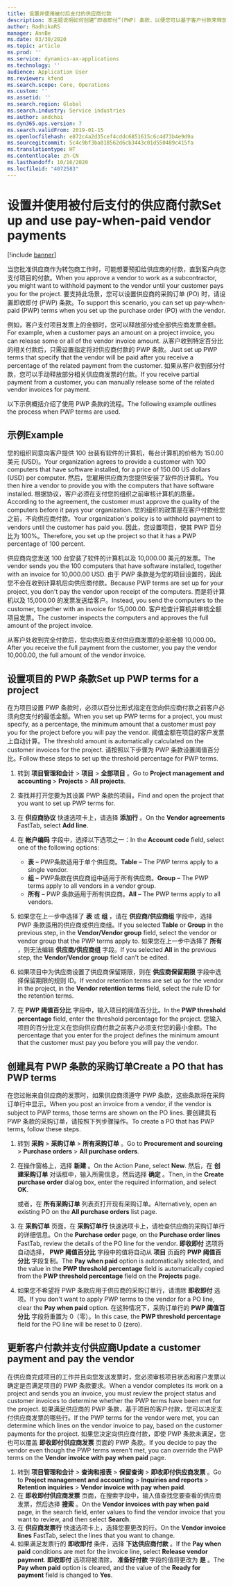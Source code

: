 ```yaml
---
title: 设置并使用被付后支付的供应商付款
description: 本主题说明如何创建“即收即付”(PWP) 条款，以便您可以基于客户付款来释放部分供应商付款。
author: RadhikaRS
manager: AnnBe
ms.date: 03/30/2020
ms.topic: article
ms.prod: ''
ms.service: dynamics-ax-applications
ms.technology: ''
audience: Application User
ms.reviewer: kfend
ms.search.scope: Core, Operations
ms.custom: ''
ms.assetid: ''
ms.search.region: Global
ms.search.industry: Service industries
ms.author: andchoi
ms.dyn365.ops.version: 7
ms.search.validFrom: 2019-01-15
ms.openlocfilehash: e872c4a2d35cef4cddc6851615c6c4d73b4e9d9a
ms.sourcegitcommit: 5c4c9bf3ba018562d6cb3443c01d550489c415fa
ms.translationtype: HT
ms.contentlocale: zh-CN
ms.lasthandoff: 10/16/2020
ms.locfileid: "4072583"
---
```

# <a name="set-up-and-use-pay-when-paid-vendor-payments"></a><span data-ttu-id="348ce-103">设置并使用被付后支付的供应商付款</span><span class="sxs-lookup"><span data-stu-id="348ce-103">Set up and use pay-when-paid vendor payments</span></span>

[!include [banner](../includes/banner.md)]

<span data-ttu-id="348ce-104">当您批准供应商作为转包商工作时，可能想要预扣给供应商的付款，直到客户向您支付项目的付款。</span><span class="sxs-lookup"><span data-stu-id="348ce-104">When you approve a vendor to work as a subcontractor, you might want to withhold payment to the vendor until your customer pays you for the project.</span></span> <span data-ttu-id="348ce-105">要支持此场景，您可以设置供应商的采购订单 (PO) 时，请设置即收即付 (PWP) 条款。</span><span class="sxs-lookup"><span data-stu-id="348ce-105">To support this scenario, you can set up pay-when-paid (PWP) terms when you set up the purchase order (PO) with the vendor.</span></span>

<span data-ttu-id="348ce-106">例如，客户支付项目发票上的金额时，您可以释放部分或全部供应商发票金额。</span><span class="sxs-lookup"><span data-stu-id="348ce-106">For example, when a customer pays an amount on a project invoice, you can release some or all of the vendor invoice amount.</span></span> <span data-ttu-id="348ce-107">从客户收到特定百分比的相关付款后，只需设置指定将对供应商付款的 PWP 条款。</span><span class="sxs-lookup"><span data-stu-id="348ce-107">Just set up PWP terms that specify that the vendor will be paid after you receive a percentage of the related payment from the customer.</span></span> <span data-ttu-id="348ce-108">如果从客户收到部分付款，您可以手动释放部分相关供应商发票的付款。</span><span class="sxs-lookup"><span data-stu-id="348ce-108">If you receive partial payment from a customer, you can manually release some of the related vendor invoices for payment.</span></span>

<span data-ttu-id="348ce-109">以下示例概括介绍了使用 PWP 条款的流程。</span><span class="sxs-lookup"><span data-stu-id="348ce-109">The following example outlines the process when PWP terms are used.</span></span>

## <a name="example"></a><span data-ttu-id="348ce-110">示例</span><span class="sxs-lookup"><span data-stu-id="348ce-110">Example</span></span>

<span data-ttu-id="348ce-111">您的组织同意向客户提供 100 台装有软件的计算机，每台计算机的价格为 150.00 美元 (USD)。</span><span class="sxs-lookup"><span data-stu-id="348ce-111">Your organization agrees to provide a customer with 100 computers that have software installed, for a price of 150.00 US dollars (USD) per computer.</span></span> <span data-ttu-id="348ce-112">然后，您雇用供应商为您提供安装了软件的计算机。</span><span class="sxs-lookup"><span data-stu-id="348ce-112">You then hire a vendor to provide you with the computers that have software installed.</span></span> <span data-ttu-id="348ce-113">根据协议，客户必须在支付您的组织之前审核计算机的质量。</span><span class="sxs-lookup"><span data-stu-id="348ce-113">According to the agreement, the customer must approve the quality of the computers before it pays your organization.</span></span> <span data-ttu-id="348ce-114">您的组织的政策是在客户付款给您之前，不向供应商付款。</span><span class="sxs-lookup"><span data-stu-id="348ce-114">Your organization's policy is to withhold payment to vendors until the customer has paid you.</span></span> <span data-ttu-id="348ce-115">因此，您设置项目，使其 PWP 百分比为 100%。</span><span class="sxs-lookup"><span data-stu-id="348ce-115">Therefore, you set up the project so that it has a PWP percentage of 100 percent.</span></span>

<span data-ttu-id="348ce-116">供应商向您发送 100 台安装了软件的计算机以及 10,000.00 美元的发票。</span><span class="sxs-lookup"><span data-stu-id="348ce-116">The vendor sends you the 100 computers that have software installed, together with an invoice for 10,000.00 USD.</span></span> <span data-ttu-id="348ce-117">由于 PWP 条款是为您的项目设置的，因此您不会在收到计算机后向供应商付款。</span><span class="sxs-lookup"><span data-stu-id="348ce-117">Because PWP terms are set up for your project, you don't pay the vendor upon receipt of the computers.</span></span> <span data-ttu-id="348ce-118">而是将计算机以及 15,000.00 的发票发送给客户。</span><span class="sxs-lookup"><span data-stu-id="348ce-118">Instead, you send the computers to the customer, together with an invoice for 15,000.00.</span></span> <span data-ttu-id="348ce-119">客户检查计算机并审核全额项目发票。</span><span class="sxs-lookup"><span data-stu-id="348ce-119">The customer inspects the computers and approves the full amount of the project invoice.</span></span>

<span data-ttu-id="348ce-120">从客户处收到完全付款后，您向供应商支付供应商发票的全部金额 10,000.00。</span><span class="sxs-lookup"><span data-stu-id="348ce-120">After you receive the full payment from the customer, you pay the vendor 10,000.00, the full amount of the vendor invoice.</span></span>

## <a name="set-up-pwp-terms-for-a-project"></a><span data-ttu-id="348ce-121">设置项目的 PWP 条款</span><span class="sxs-lookup"><span data-stu-id="348ce-121">Set up PWP terms for a project</span></span>

<span data-ttu-id="348ce-122">在为项目设置 PWP 条款时，必须以百分比形式指定在您向供应商付款之前客户必须向您支付的最低金额。</span><span class="sxs-lookup"><span data-stu-id="348ce-122">When you set up PWP terms for a project, you must specify, as a percentage, the minimum amount that a customer must pay you for the project before you will pay the vendor.</span></span> <span data-ttu-id="348ce-123">阈值金额在项目的客户发票上自动计算。</span><span class="sxs-lookup"><span data-stu-id="348ce-123">The threshold amount is automatically calculated on the customer invoices for the project.</span></span> <span data-ttu-id="348ce-124">请按照以下步骤为 PWP 条款设置阈值百分比。</span><span class="sxs-lookup"><span data-stu-id="348ce-124">Follow these steps to set up the threshold percentage for PWP terms.</span></span>

1. <span data-ttu-id="348ce-125">转到 **项目管理和会计** \> **项目** \> **全部项目** 。</span><span class="sxs-lookup"><span data-stu-id="348ce-125">Go to **Project management and accounting** \> **Projects** \> **All projects**.</span></span>
2. <span data-ttu-id="348ce-126">查找并打开您要为其设置 PWP 条款的项目。</span><span class="sxs-lookup"><span data-stu-id="348ce-126">Find and open the project that you want to set up PWP terms for.</span></span>
3. <span data-ttu-id="348ce-127">在 **供应商协议** 快速选项卡上，请选择 **添加行** 。</span><span class="sxs-lookup"><span data-stu-id="348ce-127">On the **Vendor agreements** FastTab, select **Add line**.</span></span>
3. <span data-ttu-id="348ce-128">在 **帐户编码** 字段中，选择以下选项之一：</span><span class="sxs-lookup"><span data-stu-id="348ce-128">In the **Account code** field, select one of the following options:</span></span>

    - <span data-ttu-id="348ce-129">**表** – PWP条款适用于单个供应商。</span><span class="sxs-lookup"><span data-stu-id="348ce-129">**Table** – The PWP terms apply to a single vendor.</span></span>
    - <span data-ttu-id="348ce-130">**组** – PWP条款在供应商组中适用于所有供应商。</span><span class="sxs-lookup"><span data-stu-id="348ce-130">**Group** – The PWP terms apply to all vendors in a vendor group.</span></span>
    - <span data-ttu-id="348ce-131">**所有** – PWP 条款适用于所有供应商。</span><span class="sxs-lookup"><span data-stu-id="348ce-131">**All** – The PWP terms apply to all vendors.</span></span>

4. <span data-ttu-id="348ce-132">如果您在上一步中选择了 **表** 或 **组** ，请在 **供应商/供应商组** 字段中，选择 PWP 条款适用的供应商或供应商组。</span><span class="sxs-lookup"><span data-stu-id="348ce-132">If you selected **Table** or **Group** in the previous step, in the **Vendor/Vendor group** field, select the vendor or vendor group that the PWP terms apply to.</span></span> <span data-ttu-id="348ce-133">如果您在上一步中选择了 **所有** ，则无法编辑 **供应商/供应商组** 字段。</span><span class="sxs-lookup"><span data-stu-id="348ce-133">If you selected **All** in the previous step, the **Vendor/Vendor group** field can't be edited.</span></span>
5. <span data-ttu-id="348ce-134">如果项目中为供应商设置了供应商保留期限，则在 **供应商保留期限** 字段中选择保留期限的规则 ID。</span><span class="sxs-lookup"><span data-stu-id="348ce-134">If vendor retention terms are set up for the vendor in the project, in the **Vendor retention terms** field, select the rule ID for the retention terms.</span></span>
6. <span data-ttu-id="348ce-135">在 **PWP 阈值百分比** 字段中，输入项目的阈值百分比。</span><span class="sxs-lookup"><span data-stu-id="348ce-135">In the **PWP threshold percentage** field, enter the threshold percentage for the project.</span></span> <span data-ttu-id="348ce-136">您输入项目的百分比定义在您向供应商付款之前客户必须支付您的最小金额。</span><span class="sxs-lookup"><span data-stu-id="348ce-136">The percentage that you enter for the project defines the minimum amount that the customer must pay you before you will pay the vendor.</span></span>

## <a name="create-a-po-that-has-pwp-terms"></a><span data-ttu-id="348ce-137">创建具有 PWP 条款的采购订单</span><span class="sxs-lookup"><span data-stu-id="348ce-137">Create a PO that has PWP terms</span></span>

<span data-ttu-id="348ce-138">在您过帐来自供应商的发票时，如果供应商须遵守 PWP 条款，这些条款将在采购订单行中显示。</span><span class="sxs-lookup"><span data-stu-id="348ce-138">When you post an invoice from a vendor, if the vendor is subject to PWP terms, those terms are shown on the PO lines.</span></span> <span data-ttu-id="348ce-139">要创建具有 PWP 条款的采购订单，请按照下列步骤操作。</span><span class="sxs-lookup"><span data-stu-id="348ce-139">To create a PO that has PWP terms, follow these steps.</span></span>

1. <span data-ttu-id="348ce-140">转到 **采购** \> **采购订单** \> **所有采购订单** 。</span><span class="sxs-lookup"><span data-stu-id="348ce-140">Go to **Procurement and sourcing** \> **Purchase orders** \> **All purchase orders**.</span></span>
2. <span data-ttu-id="348ce-141">在操作窗格上，选择 **新建** 。</span><span class="sxs-lookup"><span data-stu-id="348ce-141">On the Action Pane, select **New**.</span></span> <span data-ttu-id="348ce-142">然后，在 **创建采购订单** 对话框中，输入所需信息，然后选择 **确定** 。</span><span class="sxs-lookup"><span data-stu-id="348ce-142">Then, in the **Create purchase order** dialog box, enter the required information, and select **OK**.</span></span>

    <span data-ttu-id="348ce-143">或者，在 **所有采购订单** 列表页打开现有采购订单。</span><span class="sxs-lookup"><span data-stu-id="348ce-143">Alternatively, open an existing PO on the **All purchase orders** list page.</span></span>

4. <span data-ttu-id="348ce-144">在 **采购订单** 页面，在 **采购订单行** 快速选项卡上，请检查供应商的采购订单行的详细信息。</span><span class="sxs-lookup"><span data-stu-id="348ce-144">On the **Purchase order** page, on the **Purchase order lines** FastTab, review the details of the PO line for the vendor.</span></span> <span data-ttu-id="348ce-145">**即收即付** 选项将自动选择， **PWP 阈值百分比** 字段中的值将自动从 **项目** 页面的 **PWP 阈值百分比** 字段复制。</span><span class="sxs-lookup"><span data-stu-id="348ce-145">The **Pay when paid** option is automatically selected, and the value in the **PWP threshold percentage** field is automatically copied from the **PWP threshold percentage** field on the **Projects** page.</span></span>
6. <span data-ttu-id="348ce-146">如果您不希望将 PWP 条款应用于供应商的采购订单行，请清除 **即收即付** 选项。</span><span class="sxs-lookup"><span data-stu-id="348ce-146">If you don't want to apply PWP terms to the vendor for a PO line, clear the **Pay when paid** option.</span></span> <span data-ttu-id="348ce-147">在这种情况下，采购订单行的 **PWP 阈值百分比** 字段将重置为 0（零）。</span><span class="sxs-lookup"><span data-stu-id="348ce-147">In this case, the **PWP threshold percentage** field for the PO line will be reset to 0 (zero).</span></span>

## <a name="update-a-customer-payment-and-pay-the-vendor"></a><span data-ttu-id="348ce-148">更新客户付款并支付供应商</span><span class="sxs-lookup"><span data-stu-id="348ce-148">Update a customer payment and pay the vendor</span></span>

<span data-ttu-id="348ce-149">在供应商完成项目的工作并且向您发送发票时，您必须审核项目状态和客户发票以确定是否满足项目的 PWP 条款要求。</span><span class="sxs-lookup"><span data-stu-id="348ce-149">When a vendor completes its work on a project and sends you an invoice, you must review the project status and customer invoices to determine whether the PWP terms have been met for the project.</span></span> <span data-ttu-id="348ce-150">如果满足供应商的 PWP 条款，基于项目的客户付款，您可以决定支付供应商发票的哪些行。</span><span class="sxs-lookup"><span data-stu-id="348ce-150">If the PWP terms for the vendor were met, you can determine which lines on the vendor invoice to pay, based on the customer payments for the project.</span></span> <span data-ttu-id="348ce-151">如果您决定向供应商付款，即使 PWP 条款未满足，您也可以覆盖 **即收即付供应商发票** 页面的 PWP 条款。</span><span class="sxs-lookup"><span data-stu-id="348ce-151">If you decide to pay the vendor even though the PWP terms weren't met, you can override the PWP terms on the **Vendor invoice with pay when paid** page.</span></span>

1. <span data-ttu-id="348ce-152">转到 **项目管理和会计** \> **查询和报表** \> **保留查询** \> **即收即付供应商发票** 。</span><span class="sxs-lookup"><span data-stu-id="348ce-152">Go to **Project management and accounting** \> **Inquiries and reports** \> **Retention inquiries** \> **Vendor invoice with pay when paid**.</span></span>
2. <span data-ttu-id="348ce-153">在 **即收即付供应商发票** 页面，在搜索字段中，输入值查找您要查看的供应商发票，然后选择 **搜索** 。</span><span class="sxs-lookup"><span data-stu-id="348ce-153">On the **Vendor invoices with pay when paid** page, in the search field, enter values to find the vendor invoice that you want to review, and then select **Search**.</span></span>
3. <span data-ttu-id="348ce-154">在 **供应商发票行** 快速选项卡上，选择您要更改的行。</span><span class="sxs-lookup"><span data-stu-id="348ce-154">On the **Vendor invoice lines** FastTab, select the lines that you want to change.</span></span>
4. <span data-ttu-id="348ce-155">如果满足发票行的 **即收即付** 条件，选择 **下达供应商付款** 。</span><span class="sxs-lookup"><span data-stu-id="348ce-155">If the **Pay when paid** conditions are met for the invoice line, select **Release vendor payment**.</span></span> <span data-ttu-id="348ce-156">**即收即付** 选项将被清除， **准备好付款** 字段的值将更改为 **是** 。</span><span class="sxs-lookup"><span data-stu-id="348ce-156">The **Pay when paid** option is cleared, and the value of the **Ready for payment** field is changed to **Yes**.</span></span>
